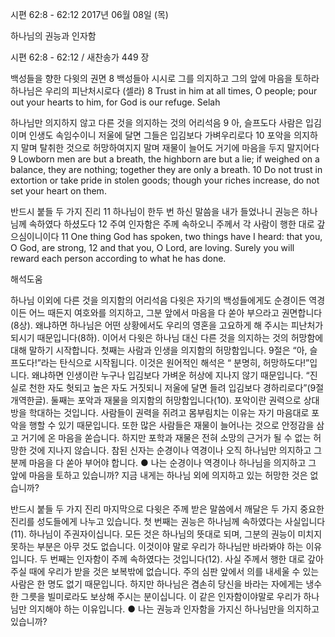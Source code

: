 시편 62:8 - 62:12 
2017년 06월 08일 (목)

하나님의 권능과 인자함



시편 62:8 - 62:12 / 새찬송가 449 장


백성들을 향한 다윗의 권면
8 백성들아 시시로 그를 의지하고 그의 앞에 마음을 토하라 하나님은 우리의 피난처시로다 (셀라)
8 Trust in him at all times, O people; pour out your hearts to him, for God is our refuge. Selah

하나님만 의지하지 않고 다른 것을 의지하는 것의 어리석음
9 아, 슬프도다 사람은 입김이며 인생도 속임수이니 저울에 달면 그들은 입김보다 가벼우리로다 10 포악을 의지하지 말며 탈취한 것으로 허망하여지지 말며 재물이 늘어도 거기에 마음을 두지 말지어다
9 Lowborn men are but a breath, the highborn are but a lie; if weighed on a balance, they are nothing; together they are only a breath. 10 Do not trust in extortion or take pride in stolen goods; though your riches increase, do not set your heart on them.

반드시 붙들 두 가지 진리
11 하나님이 한두 번 하신 말씀을 내가 들었나니 권능은 하나님께 속하였다 하셨도다 12 주여 인자함은 주께 속하오니 주께서 각 사람이 행한 대로 갚으심이니이다
11 One thing God has spoken, two things have I heard: that you, O God, are strong, 12 and that you, O Lord, are loving. Surely you will reward each person according to what he has done.

해석도움





하나님 이외에 다른 것을 의지함의 어리석음
다윗은 자기의 백성들에게도 순경이든 역경이든 어느 때든지 여호와를 의지하고, 그분 앞에서 마음을 다 쏟아 부으라고 권면합니다(8상). 왜냐하면 하나님은 어떤 상황에서도 우리의 영혼을 고요하게 해 주시는 피난처가 되시기 때문입니다(8하). 이어서 다윗은 하나님 대신 다른 것을 의지하는 것의 허망함에 대해 말하기 시작합니다. 첫째는 사람과 인생을 의지함의 허망함입니다. 9절은 “아, 슬프도다!”라는 탄식으로 시작됩니다. 이것은 원어적인 해석은 “ 분명히, 허망하도다!”입니다. 왜냐하면 인생이란 누구나 입김보다 가벼운 허상에 지나지 않기 때문입니다. “진실로 천한 자도 헛되고 높은 자도 거짓되니 저울에 달면 들려 입김보다 경하리로다”(9절 개역한글). 둘째는 포악과 재물을 의지함의 허망함입니다(10). 포악이란 권력으로 상대방을 학대하는 것입니다. 사람들이 권력을 쥐려고 몸부림치는 이유는 자기 마음대로 포악을 행할 수 있기 때문입니다. 또한 많은 사람들은 재물이 늘어나는 것으로 안정감을 삼고 거기에 온 마음을 쏟습니다. 하지만 포학과 재물은 전혀 소망의 근거가 될 수 없는 허망한 것에 지나지 않습니다. 참된 신자는 순경이나 역경이나 오직 하나님만 의지하고 그분께 마음을 다 쏟아 부어야 합니다.
● 나는 순경이나 역경이나 하나님을 의지하고 그 앞에 마음을 토하고 있습니까? 지금 내게는 하나님 외에 의지하고 있는 허망한 것은 없습니까?

반드시 붙들 두 가지 진리
마지막으로 다윗은 주께 받은 말씀에서 깨달은 두 가지 중요한 진리를 성도들에게 나누고 있습니다. 첫 번째는 권능은 하나님께 속하였다는 사실입니다(11). 하나님이 주권자이십니다. 모든 것은 하나님의 뜻대로 되며, 그분의 권능이 미치지 못하는 부분은 아무 것도 없습니다. 이것이야 말로 우리가 하나님만 바라봐야 하는 이유입니다. 두 번째는 인자함이 주께 속하였다는 것입니다(12). 사실 주께서 행한 대로 갚아주실 때에 우리가 받을 것은 보복밖에 없습니다. 주의 심판 앞에서 의를 내세울 수 있는 사람은 한 명도 없기 때문입니다. 하지만 하나님은 겸손히 당신을 바라는 자에게는 냉수 한 그릇을 빌미로라도 보상해 주시는 분이십니다. 이 같은 인자함이야말로 우리가 하나님만 의지해야 하는 이유입니다.
● 나는 권능과 인자함을 가지신 하나님만을 의지하고 있습니까?
